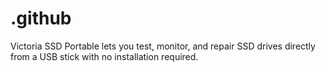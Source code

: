 # .github
Victoria SSD Portable lets you test, monitor, and repair SSD drives directly from a USB stick with no installation required.
